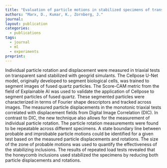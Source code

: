 ```yaml
---
title: "Evaluation of particle motions in stabilized specimens of transparent sand using deep learning segmentation"
authors: "Marx, D., Kumar, K., Zornberg, J."
journal: 
layout: publication
categories: 
  - publications
tags:
  - journal
  - ml
  - experiments
preprint: 
---
```


Individual particle rotation and displacement were measured in triaxial tests on transparent sand stabilized with geogrid simulants. The Cellpose U-Net model, originally developed to segment biological cells, was trained to segment images of fused quartz particles. The Score-CAM metric from the field of Explainable AI was used to validate the application of Cellpose to segment particles of fused quartz. These segmented particles were characterized in terms of Fourier shape descriptors and tracked across images. The measured particle displacements in the monotonic triaxial tests correlated with displacement fields from Digital Image Correlation (DIC). In contrast to DIC, the new technique also allows for the measurement of individual particle rotation. The particle rotation measurements were found to be repeatable across different specimens. A state boundary line between probable and improbable particle motions could be identified for a given test based on the measured particle displacements and rotations. The size of the zone of probable motions was used to quantify the effectiveness of the stabilizing inclusions. The results of repeated load tests revealed that the honeycomb inclusions used stabilized the specimens by reducing both particle displacements and rotations.
